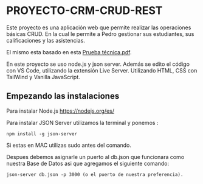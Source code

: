 # PROYECTO-CRM-CRUD-REST

Este proyecto es una aplicación web que permite realizar las operaciones básicas CRUD.
En la cual le permite a Pedro gestionar sus estudiantes, sus calificaciones y las asistencias.

El mismo esta basado en esta [Prueba técnica.pdf](https://github.com/marwinmarte/44-PROYECTO-CRM-CRUD-REST/files/9544723/Prueba.tecnica.pdf).

En este proyecto se uso node.js y json server.
Además se edito el código con VS Code, utilizando la extensión Live Server.
Utilizando HTML, CSS con TailWind y Vanilla JavaScript.

## Empezando las instalaciones

Para instalar Node.js https://nodejs.org/es/

Para instalar JSON Server utilizamos la terminal y ponemos : 
```
npm install -g json-server
```

Si estas en MAC utilizas sudo antes del comando.

Despues debemos asignarle un puerto al db.json que funcionara como nuestra Base de Datos asi que agregamos el siguiente comando: 

```
json-server db.json -p 3000 (o el puerto de nuestra preferencia).
```

